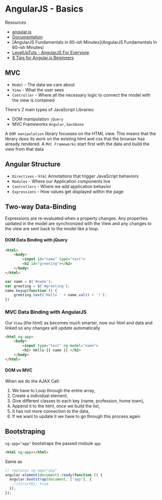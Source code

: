 # AngularJS - Basics

Resources
- [angular.js](https://angularjs.org/)
- [Documentation](https://docs.angularjs.org/api)
- [AngularJS Fundamentals in 60-ish Minutes](AngularJS Fundamentals In 60-ish Minutes)
- [LevelUpTuts -  AngularJS For Everyone](https://www.youtube.com/watch?v=NJ4FYsRV3nU&list=PLLnpHn493BHF6utwkwpo7RN-GPg1sZhvK)
- [8 Tips for Angular.js Beginners](http://leftshift.io/8-tips-for-angular-js-beginners/)

## MVC
- `Model` - The data we care about
- `View` - What the user sees
- `Controller` - Where all the necessary logic to connect the model with the view is contained

There's 2 main types of JavaScript Libraries:
- DOM manipulation `jQuery`
- MVC Frameworks `Angular`, `backbone`

A `DOM manipulation` library focusses on the HTML view. This means that the library does its work on the existing html and css that the browser has already rendered.
A `MVC Frameworks` start first with the data and build the view from that data

## Angular Structure
- `Directives` - `html` Annotations that trigger JavaScript behaviors
- `Modules` - Where our Application components live
- `Controllers` - Where we add application behavior
- `Expressions` - How values get displayed within the page

## Two-way Data-Binding
Expressions are re-evaluated when a property changes. Any properties updated in the model are synchronized with the View and any changes to the view are sent back to the model like a loop.

#### DOM Data Binding with jQuery

```html
<html>
	<body>
		<input id="name" type="text">
		<h2 id="greeting"></h2>
	</body>
</html>
```
```js
var name = $('#name');
var greeting = $('#greeting');
name.keyup(function () {
	greeting.text('Hello ' + name.val() + '!');
})
```

### MVC Data Binding with AngularJS
Our `View` (the html) as becomes much smarter, now our html and data and linked so any changes will update automatically
```html
<html ng-app>
	<body>
		<input type="text" ng-model="name">
		<h2> Hello {{ name }} </h2>
	</body>
</html>
```

#### DOM vs MVC
When we do the AJAX Call:

1. We have to Loop through the entire array,
2. Create a individual element,
3. Give different classes to each key (name, profession, home town),
4. Append it to the html, once we build the list,
5. It has not more connection to the data,
6. If we want to update it we have to go through this process again

## Bootstraping
`ng-app="app"` bootstraps the passed mobule `app`

```html
<html ng-app></html>
```
Same as
```js
// replaces ng-app="app"
angular.element(document).ready(function () {
  angular.bootstrap(document, ['app'], {
    //strictDi: true
  });
});
```
